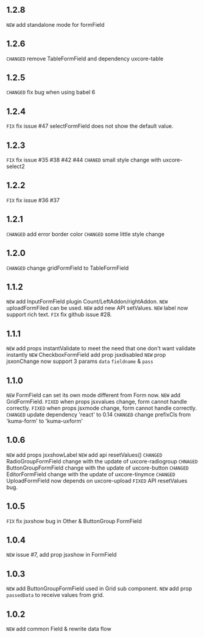 ## 1.2.8

`NEW` add standalone mode for formField

## 1.2.6

`CHANGED` remove TableFormField and dependency uxcore-table

## 1.2.5

`CHANGED` fix bug when using babel 6

## 1.2.4

`FIX` fix issue #47 selectFormField does not show the default value.

## 1.2.3

`FIX` fix issue #35 #38 #42 #44
`CHANED` small style change with uxcore-select2

## 1.2.2

`FIX` fix issue #36 #37

## 1.2.1

`CHANGED` add error border color
`CHANGED` some little style change

## 1.2.0

`CHANGED` change gridFormField to TableFormField

## 1.1.2

`NEW` add InputFormField plugin Count/LeftAddon/rightAddon.
`NEW` uploadFormFiled can be used.
`NEW` add new API setValues.
`NEW` label now support rich text.
`FIX` fix github issue #28.

## 1.1.1

`NEW` add props instantValidate to meet the need that one don't want validate instantly
`NEW` CheckboxFormField add prop jsxdisabled
`NEW` prop jsxonChange now support 3 params `data` `fieldname` & `pass`

## 1.1.0

`NEW` FormField can set its own mode different from Form now.
`NEW` add GridFormField.
`FIXED` when props jsxvalues change, form cannot handle correctly.
`FIXED` when props jsxmode change, form cannot handle correctly.
`CHANGED` update dependency 'react' to 0.14
`CHANGED` change prefixCls from 'kuma-form' to 'kuma-uxform'


## 1.0.6

`NEW` add props jsxshowLabel
`NEW` add api resetValues()
`CHANGED` RadioGroupFormField change with the update of uxcore-radiogroup
`CHNAGED` ButtonGroupFormField change with the update of uxcore-button
`CHANGED` EditorFormField change with the update of uxcore-tinymce
`CHANGED` UploadFormField now depends on uxcore-upload
`FIXED` API resetValues bug.

## 1.0.5

`FIX` fix jsxshow bug in Other & ButtonGroup FormField

## 1.0.4

`NEW` issue #7, add prop jsxshow in FormField

## 1.0.3

`NEW` add ButtonGroupFormField used in Grid sub component.
`NEW` add prop `passedData` to receive values from grid.

## 1.0.2

`NEW` add common Field & rewrite data flow